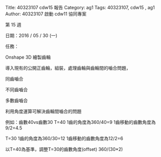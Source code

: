 Title: 40323107 cdw15 報告
Category: ag1
Tags: 40323107, cdw15 , ag1
Author: 40323107
啟動 cdw11 協同專案

<!-- PELICAN_END_SUMMARY -->

第 15 週

日期：2016 / 05 / 30 (一)

任務：

Onshape 3D 繪製齒輪

導入現有的公開正齒輪，組裝，處理齒輪與齒輪間的嚙合問題，

同齒嚙合

不同齒嚙合

多數齒嚙合

利用角度運算可解決齒輪間嚙合的問題

例如：齒數40vs齒數30
T=40 
1齒的角度為360/40=9
1齒移動的齒數角度為9/2=4.5

T=30
1齒的角度為360/30=12
1齒移動的齒數角度為12/2=6

以T=40為基準，調整T=30的齒數角度(offset)
360/(30*2)